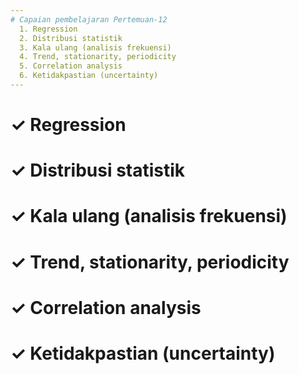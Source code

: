 ```yaml
---
# Capaian pembelajaran Pertemuan-12
  1. Regression
  2. Distribusi statistik
  3. Kala ulang (analisis frekuensi)
  4. Trend, stationarity, periodicity
  5. Correlation analysis
  6. Ketidakpastian (uncertainty)
---
```


<h1>&#x2713; Regression </h1>

<h1>&#x2713; Distribusi statistik  </h1>

<h1>&#10003; Kala ulang (analisis frekuensi) </h1>

<h1>&#10003; Trend, stationarity, periodicity </h1>

<h1>&#10003; Correlation analysis </h1>

<h1>&#10003; Ketidakpastian (uncertainty) </h1>
